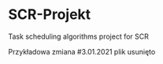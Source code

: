 # SCR-Projekt
Task scheduling algorithms project for SCR

Przykładowa zmiana
#3.01.2021 plik usunięto